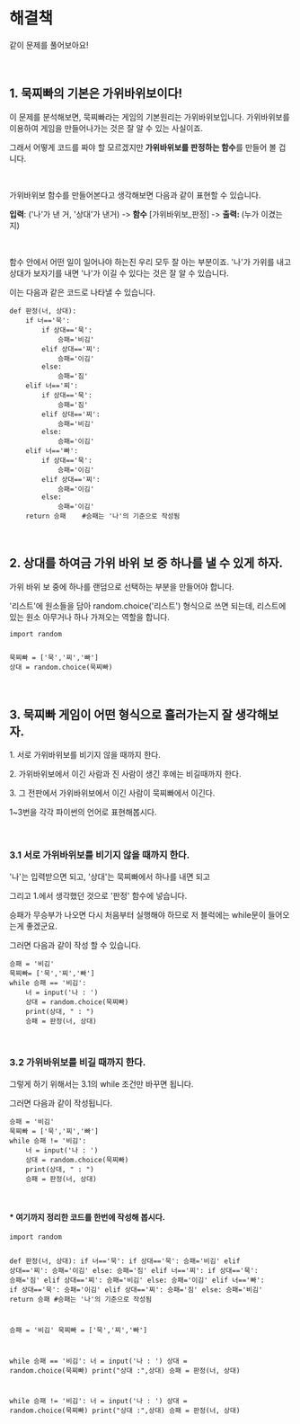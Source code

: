 <h1>해결책</h1>
<p>같이 문제를 풀어보아요!</p>
<p>&nbsp;</p>
<h2>1. 묵찌빠의 기본은 가위바위보이다!</h2>
<p>이 문제를 분석해보면, 묵찌빠라는 게임의 기본원리는 가위바위보입니다. 가위바위보를 이용하여 게임을 만들어나가는 것은 잘 알 수 있는 사실이죠.</p>
<p>그래서 어떻게 코드를 짜야 할  모르겠지만<strong> 가위바위보를 판정하는 함수</strong>를 만들어 볼 겁니다.</p>
<p>&nbsp;</p>
<p>가위바위보 함수를 만들어본다고 생각해보면 다음과 같이 표현할 수 있습니다.</p>
<p><strong>입력</strong>: ('나'가 낸 거, '상대'가 낸거) -&gt;<strong> 함수</strong> [가위바위보_판정] -&gt; <strong>출력: </strong>(누가 이겼는지)</p>
<p>&nbsp;</p>
<p>함수 안에서 어떤 일이 일어나야 하는진 우리 모두 잘 아는 부분이죠. '나'가 가위를 내고 상대가 보자기를 내면 '나'가 이길 수 있다는 것은 잘 알 수 있습니다.</p> 
<p>이는 다음과 같은 코드로 나타낼 수 있습니다.</p>

<pre><code>def 판정(너, 상대):
    if 너=='묵':
        if 상대=='묵':
            승패='비김'
        elif 상대=='찌':
            승패='이김'
        else:
            승패='짐'
    elif 너=='찌':
        if 상대=='묵':
            승패='짐'
        elif 상대=='찌':
            승패='비김'
        else:
            승패='이김'
    elif 너=='빠':
        if 상대=='묵':
            승패='이김'
        elif 상대=='찌':
            승패='이김'
        else:
            승패='이김'
    return 승패    #승패는 '나'의 기준으로 작성됨
</code></pre>
<p>&nbsp;</p>
<h2>2. 상대를 하여금 가위 바위 보 중 하나를 낼 수 있게 하자.</h2>
<p>가위 바위 보 중에 하나를 랜덤으로 선택하는 부분을 만들어야 합니다.</p>
<p>'리스트'에 원소들을 담아 random.choice('리스트') 형식으로 쓰면 되는데, 리스트에 있는 원소 아무거나 하나 가져오는 역할을 합니다.</p>
<pre><code>import random
<p></p>
묵찌빠 = ['묵','찌','빠']
상대 = random.choice(묵찌빠)
</code></pre>
<p>&nbsp;</p>
<h2>3. 묵찌빠 게임이 어떤 형식으로 흘러가는지 잘 생각해보자.</h2>
<p>1. 서로 가위바위보를 비기지 않을 때까지 한다.</p>
<p>2. 가위바위보에서 이긴 사람과 진 사람이 생긴 후에는 비길때까지 한다.</p>
<p>3. 그 전판에서 가위바위보에서 이긴 사람이 묵찌빠에서 이긴다.</p>
<p>1~3번을 각각 파이썬의 언어로 표현해봅시다.</p>
<p>&nbsp;</p>
<h3>3.1 서로 가위바위보를 비기지 않을 때까지 한다.</h3>
<p>'나'는 입력받으면 되고, '상대'는 묵찌빠에서 하나를 내면 되고</p>
<p>그리고 1.에서 생각했던 것으로 '판정' 함수에 넣습니다.</p>
<p>승패가 무승부가 나오면 다시 처음부터 실행해야 하므로 저 블럭에는 while문이 들어오는게 좋겠군요.</p>
<p>그러면 다음과 같이 작성 할 수 있습니다.</p>
<pre><code>승패 = '비김'
묵찌빠= ['묵','찌','빠']
while 승패 == '비김':
    너 = input('나 : ')
    상대 = random.choice(묵찌빠)
    print(상대, " : ")
    승패 = 판정(너, 상대)
</code></pre>
<p>&nbsp;</p><h3>3.2 가위바위보를 비길 때까지 한다.</h3>
<p>그렇게 하기 위해서는 3.1의 while 조건만 바꾸면 됩니다.</p>
<p>그러면 다음과 같이 작성됩니다.</p>
<pre><code>승패 = '비김'
묵찌빠 = ['묵','찌','빠']
while 승패 != '비김':
    너 = input('나 : ')
    상대 = random.choice(묵찌빠)
    print(상대, " : ")
    승패 = 판정(너, 상대)</code></pre>
<p>&nbsp;</p>
<h4>* 여기까지 정리한 코드를 한번에 작성해 봅시다.</h4>
<pre><code>import random

def 판정(너, 상대):
    if 너=='묵':
        if 상대=='묵':
            승패='비김'
        elif 상대=='찌':
            승패='이김'
        else:
            승패='짐'
    elif 너=='찌':
        if 상대=='묵':
            승패='짐'
        elif 상대=='찌':
            승패='비김'
        else:
            승패='이김'
    elif 너=='빠':
        if 상대=='묵':
            승패='이김'
        elif 상대=='찌':
            승패='짐'
        else:
            승패='비김'
    return 승패    #승패는 '나'의 기준으로 작성됨

승패 = '비김'
묵찌빠 = ['묵','찌','빠']

while 승패 == '비김':
    너 = input('나 : ')
    상대 = random.choice(묵찌빠)
    print("상대 :",상대)
    승패 = 판정(너, 상대)

while 승패 != '비김':
    너 = input('나 : ')
    상대 = random.choice(묵찌빠)
    print("상대 :",상대)
    승패 = 판정(너, 상대)
